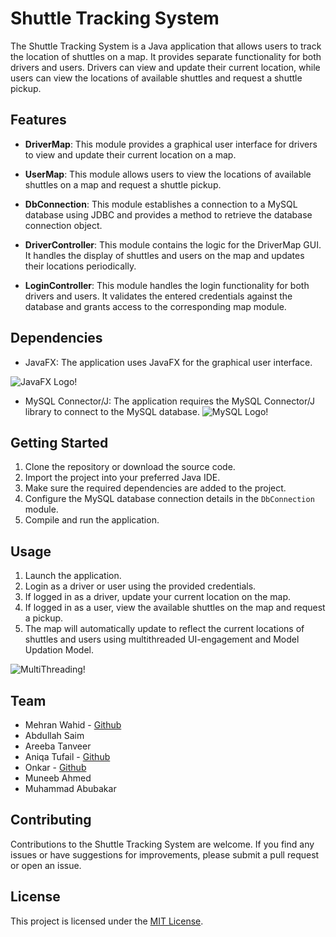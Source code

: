 # Shuttle Tracking System

The Shuttle Tracking System is a Java application that allows users to track the location of shuttles on a map. It provides separate functionality for both drivers and users. Drivers can view and update their current location, while users can view the locations of available shuttles and request a shuttle pickup.

## Features

- **DriverMap**: This module provides a graphical user interface for drivers to view and update their current location on a map.

- **UserMap**: This module allows users to view the locations of available shuttles on a map and request a shuttle pickup.

- **DbConnection**: This module establishes a connection to a MySQL database using JDBC and provides a method to retrieve the database connection object.

- **DriverController**: This module contains the logic for the DriverMap GUI. It handles the display of shuttles and users on the map and updates their locations periodically.

- **LoginController**: This module handles the login functionality for both drivers and users. It validates the entered credentials against the database and grants access to the corresponding map module.

## Dependencies

- JavaFX: The application uses JavaFX for the graphical user interface.

![JavaFX Logo!](https://repository-images.githubusercontent.com/400161932/257a8be2-bbf2-4218-a55b-219d819578b2)
- MySQL Connector/J: The application requires the MySQL Connector/J library to connect to the MySQL database.
![MySQL Logo!](https://www.learnhindituts.com/storage/uploads/images/mysql_1664108774.png)

## Getting Started

1. Clone the repository or download the source code.
2. Import the project into your preferred Java IDE.
3. Make sure the required dependencies are added to the project.
4. Configure the MySQL database connection details in the `DbConnection` module.
5. Compile and run the application.

## Usage

1. Launch the application.
2. Login as a driver or user using the provided credentials.
3. If logged in as a driver, update your current location on the map.
4. If logged in as a user, view the available shuttles on the map and request a pickup.
5. The map will automatically update to reflect the current locations of shuttles and users using multithreaded UI-engagement and Model Updation Model.

 ![MultiThreading!](https://www.simplilearn.com/ice9/free_resources_article_thumb/Multithreading%20in%20Java/Multithreading-in-Java-Mutlitasking.png)

## Team

- Mehran Wahid - [Github](https://github.com/MehranSangrasi)
- Abdullah Saim
- Areeba Tanveer
- Aniqa Tufail - [Github](https://github.com/AniqaTufail)
- Onkar - [Github](https://github.com/onkarrai06) 
- Muneeb Ahmed
- Muhammad Abubakar

## Contributing

Contributions to the Shuttle Tracking System are welcome. If you find any issues or have suggestions for improvements, please submit a pull request or open an issue.

## License

This project is licensed under the [MIT License](LICENSE).

